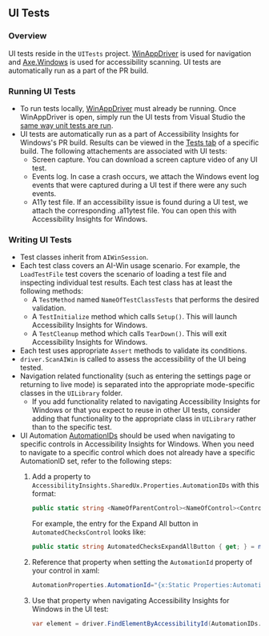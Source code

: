 ## UI Tests
### Overview
UI tests reside in the `UITests` project. [WinAppDriver](https://github.com/Microsoft/WinAppDriver) is used for navigation and [Axe.Windows](https://github.com/microsoft/axe-windows) is used for accessibility scanning. UI tests are automatically run as a part of the PR build.

### Running UI Tests
* To run tests locally, [WinAppDriver](https://github.com/Microsoft/WinAppDriver) must already be running. Once WinAppDriver is open, simply run the UI tests from Visual Studio the [same way unit tests are run](https://docs.microsoft.com/en-us/previous-versions/ms182470(v=vs.140)). 
* UI tests are automatically run as a part of Accessibility Insights for Windows's PR build. Results can be viewed in the [Tests tab](https://docs.microsoft.com/en-us/azure/devops/pipelines/test/review-continuous-test-results-after-build?view=azure-devops#tests-tab) of a specific build. The following attachements are associated with UI tests:
  * Screen capture. You can download a screen capture video of any UI test.
  * Events log. In case a crash occurs, we attach the Windows event log events that were captured during a UI test if there were any such events.
  * A11y test file. If an accessibility issue is found during a UI test, we attach the corresponding .a11ytest file. You can open this with Accessibility Insights for Windows.

### Writing UI Tests
* Test classes inherit from `AIWinSession`.
* Each test class covers an AI-Win usage scenario. For example, the `LoadTestFile` test covers the scenario of loading a test file and inspecting individual test results. Each test class has at least the following methods:
  * A `TestMethod` named `NameOfTestClassTests` that performs the desired validation.
  * A `TestInitialize` method which calls `Setup()`. This will launch Accessibility Insights for Windows.
  * A `TestCleanup` method which calls `TearDown()`. This will exit Accessibility Insights for Windows.
* Each test uses appropriate `Assert` methods to validate its conditions.
* `driver.ScanAIWin` is called to assess the accessibility of the UI being tested.
* Navigation related functionality (such as entering the settings page or returning to live mode) is separated into the appropriate mode-specific classes in the `UILibrary` folder.
  * If you add functionality related to navigating Accessibility Insights for Windows or that you expect to reuse in other UI tests, consider adding that functionality to the appropriate class in `UILibrary` rather than to the specific test.
* UI Automation [AutomationIDs](https://docs.microsoft.com/en-us/dotnet/framework/ui-automation/use-the-automationid-property) should be used when navigating to specific controls in Accessibility Insights for Windows. When you need to navigate to a specific control which does not already have a specific AutomationID set, refer to the following steps:
  1. Add a property to `AccessibilityInsights.SharedUx.Properties.AutomationIDs` with this format:
        ```cs
        public static string <NameOfParentControl><NameOfControl><ControlType>){ get; } = nameof (<NameOfParentControl><NameOfControl><ControlType>);
        ```

        For example, the entry for the Expand All button in  `AutomatedChecksControl` looks like:
        ```cs
        public static string AutomatedChecksExpandAllButton { get; } = nameof(AutomatedChecksExpandAllButton);
        ```
    2. Reference that property when setting the `AutomationId` property of your control in xaml:
        ```cs
        AutomationProperties.AutomationId="{x:Static Properties:AutomationIDs.AutomatedChecksExpandAllButton}"
        ```
    3. Use that property when navigating Accessibility Insights for Windows in the UI test:
        ```cs
        var element = driver.FindElementByAccessibilityId(AutomationIDs.AutomatedChecksExpandAllButton)
        ```
